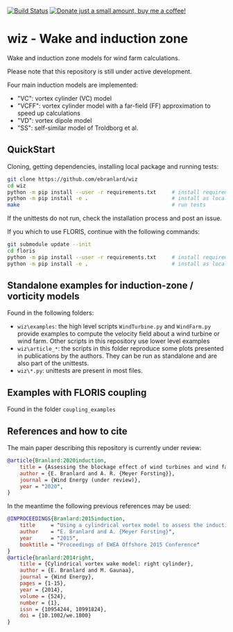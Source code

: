 [![Build Status](https://travis-ci.org/ebranlard/wiz.svg?branch=master)](https://travis-ci.org/ebranlard/wiz)
<a href="https://www.buymeacoffee.com/hTpOQGl" rel="nofollow"><img alt="Donate just a small amount, buy me a coffee!" src="https://warehouse-camo.cmh1.psfhosted.org/1c939ba1227996b87bb03cf029c14821eab9ad91/68747470733a2f2f696d672e736869656c64732e696f2f62616467652f446f6e6174652d4275792532306d6525323061253230636f666665652d79656c6c6f77677265656e2e737667"></a>

# wiz - Wake and induction zone

Wake and induction zone models for wind farm calculations. 

Please note that this repository is still under active development. 

Four main induction models are implemented:
  - "VC": vortex cylinder (VC) model 
  - "VCFF": vortex cylinder model with a far-field (FF) approximation to speed up calculations
  - "VD": vortex dipole model
  - "SS": self-similar model of Troldborg et al.


## QuickStart
Cloning, getting dependencies, installing local package and running tests:
```bash
git clone https://github.com/ebranlard/wiz
cd wiz
python -m pip install --user -r requirements.txt     # install requirements
python -m pip install -e .                           # install as local package
make                                                 # run tests 
```
If the unittests do not run, check the installation process and post an issue. 

If you which to use FLORIS, continue with the following commands:
```bash
git submodule update --init
cd floris
python -m pip install --user -r requirements.txt     # install requirements
python -m pip install -e .                           # install as local package
```

## Standalone examples for induction-zone / vorticity models
Found in the following folders:
  - `wiz\examples`: the high level scripts `WindTurbine.py` and `WindFarm.py` provide examples to compute the velocity field about a wind turbine or wind farm. Other scripts in this repository use lower level examples
  - `wiz\article_*`: the scripts in this folder reproduce some plots presented in publications by the authors. They can be run as standalone and are also part of the unittests.
  - `wiz\*.py`: unittests are present in most files.

## Examples with FLORIS coupling
Found in the folder `coupling_examples`


## References and how to cite
The main paper describing this repository is currently under review: 
```bibtex
@article{Branlard:2020induction,
    title = {Assessing the blockage effect of wind turbines and wind farms using an analytical vortex model},
    author = {E. Branlard and A. R. {Meyer Forsting}},
    journal = {Wind Energy (under review)},
    year = "2020",
}
```
In the meantime the following previous references may be used:
```bibtex
@INPROCEEDINGS{Branlard:2015induction,
    title     = "Using a cylindrical vortex model to assess the induction zone infront of aligned and yawed rotors",
    author    = "E. Branlard and A. {Meyer Forsting}",
    year      = "2015",
    booktitle = "Proceedings of EWEA Offshore 2015 Conference"
}
@article{branlard:2014right,
    title = {Cylindrical vortex wake model: right cylinder},
    author = {E. Branlard and M. Gaunaa},
    journal = {Wind Energy},
    pages = {1-15},
    year = {2014},
    volume = {524},
    number = {1},
    issn = {10954244, 10991824},
    doi = {10.1002/we.1800}
}
```

